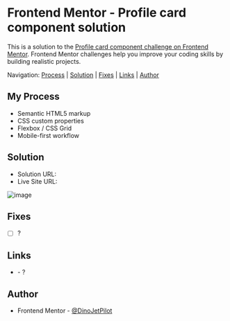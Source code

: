 # Frontend Mentor - Profile card component solution 

This is a solution to the [Profile card component challenge on Frontend Mentor](https://www.frontendmentor.io/challenges/profile-card-component-cfArpWshJ). Frontend Mentor challenges help you improve your coding skills by building realistic projects. 

Navigation: [Process](#process)  |  [Solution](#solution)  |  [Fixes](#fixes)  |  [Links](#links)  |  [Author](#author)
##

## My Process

- Semantic HTML5 markup
- CSS custom properties
- Flexbox / CSS Grid
- Mobile-first workflow

## Solution

- Solution URL: []()
- Live Site URL: []()

![image]()

## Fixes

- [ ] ?


## Links

- []() - ?


## Author

- Frontend Mentor - [@DinoJetPilot](https://www.frontendmentor.io/profile/DinoJetPilot)
